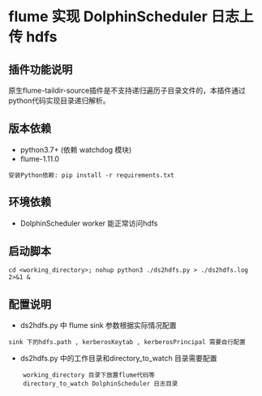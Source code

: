 # flume 实现 DolphinScheduler 日志上传 hdfs

## 插件功能说明
原生flume-taildir-source插件是不支持递归遍历子目录文件的，本插件通过python代码实现目录递归解析。

## 版本依赖
  - python3.7+ (依赖 watchdog 模块)
  - flume-1.11.0
```
安装Python依赖: pip install -r requirements.txt
```
## 环境依赖
  - DolphinScheduler worker 能正常访问hdfs 

## 启动脚本
```
cd <working_directory>; nohup python3 ./ds2hdfs.py > ./ds2hdfs.log 2>&1 &
```

## 配置说明
   - ds2hdfs.py 中 flume sink 参数根据实际情况配置
```
sink 下的hdfs.path , kerberosKeytab , kerberosPrincipal 需要自行配置
```
  - ds2hdfs.py 中的工作目录和directory_to_watch 目录需要配置
``` 
    working_directory 目录下放置flume代码等
    directory_to_watch DolphinScheduler 日志目录
```
